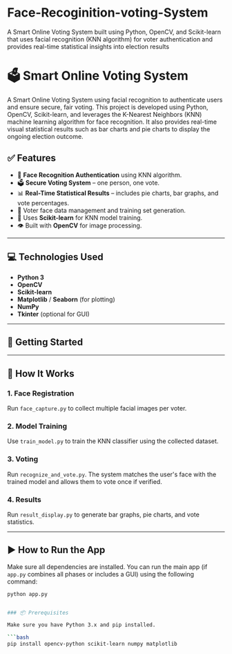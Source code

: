 # Face-Recoginition-voting-System
A Smart Online Voting System built using Python, OpenCV, and Scikit-learn that uses facial recognition (KNN algorithm) for voter authentication and provides real-time statistical insights into election results


# 🗳️ Smart Online Voting System

A Smart Online Voting System using facial recognition to authenticate users and ensure secure, fair voting. This project is developed using Python, OpenCV, Scikit-learn, and leverages the K-Nearest Neighbors (KNN) machine learning algorithm for face recognition. It also provides real-time visual statistical results such as bar charts and pie charts to display the ongoing election outcome.

## ✅ Features

- 🔐 **Face Recognition Authentication** using KNN algorithm.
- 🗳️ **Secure Voting System** – one person, one vote.
- 📊 **Real-Time Statistical Results** – includes pie charts, bar graphs, and vote percentages.
- 💾 Voter face data management and training set generation.
- 🧠 Uses **Scikit-learn** for KNN model training.
- 👁️ Built with **OpenCV** for image processing.

---

## 💻 Technologies Used

- **Python 3**
- **OpenCV**
- **Scikit-learn**
- **Matplotlib** / **Seaborn** (for plotting)
- **NumPy**
- **Tkinter** (optional for GUI)

---

## 🚀 Getting Started


---

## 🚀 How It Works

### 1. Face Registration
Run `face_capture.py` to collect multiple facial images per voter.

### 2. Model Training
Use `train_model.py` to train the KNN classifier using the collected dataset.

### 3. Voting
Run `recognize_and_vote.py`. The system matches the user's face with the trained model and allows them to vote once if verified.

### 4. Results
Run `result_display.py` to generate bar graphs, pie charts, and vote statistics.

---

## ▶️ How to Run the App

Make sure all dependencies are installed. You can run the main app (if `app.py` combines all phases or includes a GUI) using the following command:

```bash
python app.py


### 📦 Prerequisites

Make sure you have Python 3.x and pip installed.

```bash
pip install opencv-python scikit-learn numpy matplotlib

